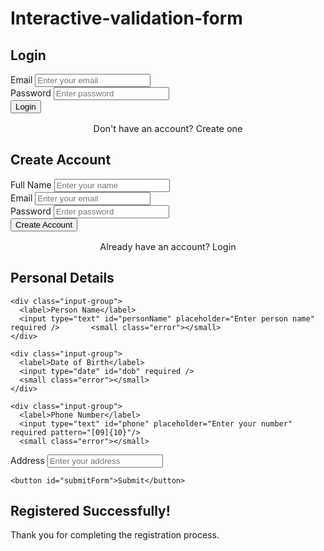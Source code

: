# Interactive-validation-form
 
<!DOCTYPE html> 
<html lang="en"> 
<head> 
<meta charset="UTF-8" /> 
<meta name="viewport" content="width=device-width, initial-scale=1.0" /> 
<title>Interactive Multi-Page Form</title> 
<style> 
:root{ 
  --accent:#bf00ff; 
  --accent-light:#ff33cc; 
  --danger:#e74c3c; 
  --bg:#f6f8fb; 
  --card:#fff; 
  --radius:12px; 
  --shadow:0 6px 20px rgba(0,0,0,0.1); 
} 
 
body{   background:linear-gradient(135deg,var(--accent),var(--accent-light));   font-family:"Poppins",sans-serif; 
  display:flex;   justify-content:center;   align-items:center;   height:100vh;   margin:0; 
} 
 
.container{   width:90%;   max-width:400px; 
} 
 
.page{   background:var(--card);   border-radius:var(--radius);   box-shadow:var(--shadow);   padding:2rem;   display:none; 
  animation:fadeIn 0.5s ease; 
} 
 
.page.active{   display:block; 
} 
 
h2{ 
text-align:center; 
color:var(--accent); 
} 
 
.input-group{   display:flex;   flex-direction:column;   margin-bottom:1rem; 
} 
 
label{   font-size:0.9rem;   margin-bottom:0.3rem;   color:#333; 
} 
 
input{   padding:0.7rem;   border:1px solid #ccc;   border-radius:8px;   font-size:1rem;   outline:none; 
} 
 
input:focus{   border-color:var(--accent); 
  box-shadow:0 0 6px rgba(191,0,255,0.3); 
} 
 
.error{   color:var(--danger);   font-size:0.8rem;   height:14px; 
} 
 
button{   background:linear-gradient(90deg,var(--accent),var(--accent-light));   color:#fff;   border:none;   border-radius:8px;   padding:0.8rem;   width:100%;   font-weight:600;   cursor:pointer;   transition:all 0.3s; 
} 
 
button:hover{   opacity:0.9; 
  transform:translateY(-1px); 
}
.switch{   text-align:center;   margin-top:1rem;   font-size:0.9rem; 
} 
 
.switch span{   color:var(--accent);   cursor:pointer;   font-weight:600; 
} 
 
.success{   text-align:center;   font-size:1.2rem;   color:var(--accent); 
} 
 
@keyframes fadeIn{   from{opacity:0;transform:translateY(20px);}   to{opacity:1;transform:translateY(0);} 
} 
 
/* Mobile responsive */ 
@media (max-width:480px){   .page{padding:1.5rem;}   h2{font-size:1.5rem;} 
} 
</style> 
</head> 
<body> 
 
<div class="container"> 
 
  <!-- PAGE 1: LOGIN --> 
  <div id="loginPage" class="page active"> 
    <h2>Login</h2> 
    <div class="input-group"> 
      <label>Email</label> 
      <input type="email" id="loginEmail" placeholder="Enter your email" required />       <small class="error"></small> 
    </div> 
    <div class="input-group"> 
      <label>Password</label> 
      <input type="password" id="loginPassword" placeholder="Enter password" required minlength="6"/> 
      <small class="error"></small> 
   </div> 
  <button id="loginBtn">Login</button> 
  <p class="switch">Don't have an account? <span id="createAccount">Create one</span></p> 
  </div> 
 
  <!-- PAGE 2: CREATE ACCOUNT --> 
  <div id="signupPage" class="page"> 
    <h2>Create Account</h2> 
    <div class="input-group"> 
      <label>Full Name</label> 
      <input type="text" id="signupName" placeholder="Enter your name" required />       <small class="error"></small> 
    </div> 
    <div class="input-group"> 
      <label>Email</label> 
      <input type="email" id="signupEmail" placeholder="Enter your email" required />       <small class="error"></small> 
    </div> 
    <div class="input-group"> 
      <label>Password</label> 
      <input type="password" id="signupPassword" placeholder="Enter password" required minlength="6"/> 
      <small class="error"></small> 
    </div> 
    <button id="signupBtn">Create Account</button> 
    <p class="switch">Already have an account? <span id="goLogin">Login</span></p>   </div> 
 
  <!-- PAGE 3: MAIN FORM --> 
  <div id="mainFormPage" class="page"> 
    <h2>Personal Details</h2> 
 
    <div class="input-group"> 
      <label>Person Name</label> 
      <input type="text" id="personName" placeholder="Enter person name" required />       <small class="error"></small> 
    </div> 
 
    <div class="input-group"> 
      <label>Date of Birth</label> 
      <input type="date" id="dob" required /> 
      <small class="error"></small> 
    </div> 
 
    <div class="input-group"> 
      <label>Phone Number</label> 
      <input type="text" id="phone" placeholder="Enter your number" required pattern="[09]{10}"/> 
      <small class="error"></small> 
   </div> 
  <div class="input-group"> 
      <label>Address</label> 
      <input type="text" id="address" placeholder="Enter your address" required /> 
      <small class="error"></small> 
    </div> 
 
    <button id="submitForm">Submit</button> 
  </div> 
 
  <!-- PAGE 4: SUCCESS --> 
  <div id="successPage" class="page">     <h2>  Registered Successfully!</h2> 
    <p class="success">Thank you for completing the registration process.</p> 
  </div> 
</div> 
 
<script> const loginPage = document.getElementById('loginPage'); const signupPage = document.getElementById('signupPage'); const mainFormPage = document.getElementById('mainFormPage'); const successPage = document.getElementById('successPage'); 
 
const loginBtn = document.getElementById('loginBtn'); const signupBtn = document.getElementById('signupBtn'); const submitForm = document.getElementById('submitForm'); 
 
const createAccount = document.getElementById('createAccount'); const goLogin = document.getElementById('goLogin'); 
 
// Switch pages createAccount.onclick = () => {   loginPage.classList.remove('active');   signupPage.classList.add('active'); 
}; 
 
goLogin.onclick = () => {   signupPage.classList.remove('active');   loginPage.classList.add('active'); 
}; 
 
// Simple error helpers function showError(input, msg){   const small = input.parentElement.querySelector('.error');   small.textContent = msg;   input.style.borderColor = 'var(--danger)'; 
} 
 
function clearError(input){ 
 const small = input.parentElement.querySelector('.error');  small.textContent = ''; 
input.style.borderColor = '#ccc'; 
} 
 
// LOGIN validation loginBtn.onclick = () => {   const email = document.getElementById('loginEmail'); 
  const pass = document.getElementById('loginPassword');   let valid = true; 
 
  if(email.value.trim()===''){showError(email,'Email required');valid=false;} else clearError(email);   if(pass.value.length<6){showError(pass,'Min 6 characters');valid=false;} else clearError(pass); 
 
  if(valid){     loginPage.classList.remove('active'); 
    mainFormPage.classList.add('active'); 
  } 
}; 
 
// SIGNUP validation signupBtn.onclick = () => {   const name = document.getElementById('signupName');   const email = document.getElementById('signupEmail'); 
  const pass = document.getElementById('signupPassword');   let valid = true; 
 
  if(name.value.trim()===''){showError(name,'Name required');valid=false;} else clearError(name);   if(email.value.trim()===''){showError(email,'Email required');valid=false;} else clearError(email);   if(pass.value.length<6){showError(pass,'Min 6 characters');valid=false;} else clearError(pass); 
 
  if(valid){     signupPage.classList.remove('active'); 
    mainFormPage.classList.add('active'); 
  } 
}; 
 
// MAIN FORM validation (with person name + DOB) 
submitForm.onclick = () => {   const personName = document.getElementById('personName');   const dob = document.getElementById('dob');   const phone = document.getElementById('phone');   const address = document.getElementById('address');   let valid = true; 
 
  if(personName.value.trim()===''){showError(personName,'Person name required');valid=false;} else clearError(personName); if(dob.value===''){showError(dob,'Please select date of birth');valid=false;} else 
clearError(dob);   if(!/^[0-9]{10}$/.test(phone.value)){showError(phone,'Enter valid 10-digit number');valid=false;} else clearError(phone);   if(address.value.trim()===''){showError(address,'Address required');valid=false;} else clearError(address); 
 
  if(valid){ 
    mainFormPage.classList.remove('active'); 
    successPage.classList.add('active'); 
  } 
}; 
</script> 
 
</body> 
</html> 
